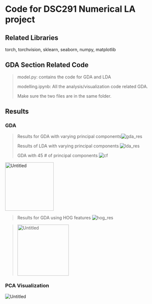 # Code for DSC291 Numerical LA project

## Related Libraries
torch, torchvision, sklearn, seaborn, numpy, matplotlib

## GDA Section Related Code
> model.py: contains the code for GDA and LDA 
> 
> modelling.ipynb: All the analysis/visualization code related GDA. 
> 
> Make sure the two files are in the same folder.




## Results
### GDA 
> Results for GDA with varying principal components![gda_res](https://user-images.githubusercontent.com/37749394/172765515-3a262e6a-800d-4e7c-adc8-900b02fd8467.png)
> 
> Results of LDA with varying principal components ![lda_res](https://user-images.githubusercontent.com/37749394/172765577-cbfbb781-8a17-468e-bb6a-0965b0107134.png)
> 
> GDA with 45 # of principal components ![cf](https://user-images.githubusercontent.com/37749394/172765216-bf189f3e-f21f-4dac-a2d8-a059838e874c.png)
<img width="157" alt="Untitled" src="https://user-images.githubusercontent.com/37749394/172765434-de636630-fbd3-4c17-bd1e-d8fee73bee27.png">

> Results for GDA using HOG features ![hog_res](https://user-images.githubusercontent.com/37749394/172766028-1a9fc64e-49f4-4240-8737-0c11a0189354.png)

> <img width="166" alt="Untitled" src="https://user-images.githubusercontent.com/37749394/172766104-a93eb03f-c3fa-445f-a92b-e0239931d7fc.png">

### PCA Visualization
![Untitled](https://user-images.githubusercontent.com/37749394/172766516-e5745aad-7cbd-4d23-91fa-9c01856a5abe.png)





